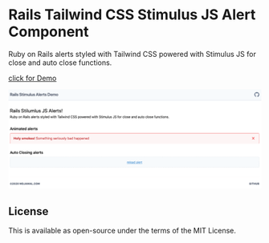# Rails Tailwind CSS Stimulus JS Alert Component

Ruby on Rails alerts styled with Tailwind CSS powered with Stimulus JS for close and auto close functions.

[click for Demo](https://demo-rails-alerts.herokuapp.com)

![Preview](https://raw.githubusercontent.com/mdjamal/rails-tailwindcss-stimulus-alert-component/master/app/assets/images/demo.gif) 

## License
This is available as open-source under the terms of the MIT License.